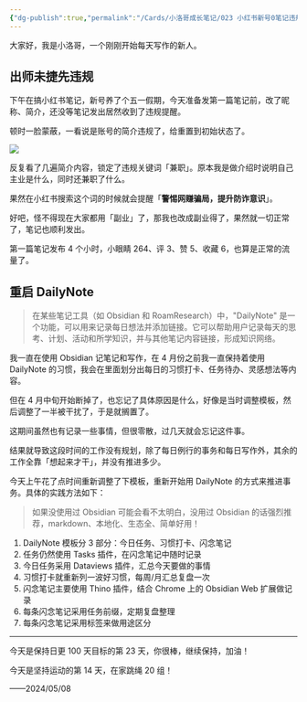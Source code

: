 ```yaml
---
{"dg-publish":true,"permalink":"/Cards/小洛哥成长笔记/023 小红书新号0笔记违规 & 重启DailyNote/","tags":["小洛哥成长笔记"],"noteIcon":1,"created":"2024-05-08","updated":"2024-05-08"}
---
```


大家好，我是小洛哥，一个刚刚开始每天写作的新人。

## 出师未捷先违规

下午在搞小红书笔记，新号养了个五一假期，今天准备发第一篇笔记前，改了昵称、简介，还没等笔记发出居然收到了违规提醒。

顿时一脸蒙蔽，一看说是账号的简介违规了，给重置到初始状态了。

![](http://img.xlg.life/images%2F2024%2F05%2F08%2F20240508232044-28f82d97d0e597418196cf141276c08e.png)

反复看了几遍简介内容，锁定了违规关键词「兼职」。原本我是做介绍时说明自己主业是什么，同时还兼职了什么。

果然在小红书搜索这个词的时候就会提醒「**警惕网赚骗局，提升防诈意识**」。

好吧，怪不得现在大家都用「副业」了，那我也改成副业得了，果然就一切正常了，笔记也顺利发出。

第一篇笔记发布 4 个小时，小眼睛 264、评 3、赞 5、收藏 6，也算是正常的流量了。

## 重启 DailyNote
> 在某些笔记工具（如 Obsidian 和 RoamResearch）中，"DailyNote" 是一个功能，可以用来记录每日想法并添加链接。它可以帮助用户记录每天的思考、计划、活动和所学知识，并与其他笔记内容链接，形成知识网络。

我一直在使用 Obsidian 记笔记和写作，在 4 月份之前我一直保持着使用 DailyNote 的习惯，我会在里面划分出每日的习惯打卡、任务待办、灵感想法等内容。

但在 4 月中旬开始断掉了，也忘记了具体原因是什么，好像是当时调整模板，然后调整了一半被干扰了，于是就搁置了。

这期间虽然也有记录一些事情，但很零散，过几天就会忘记这件事。

结果就导致这段时间的工作没有规划，除了每日例行的事务和每日写作外，其余的工作全靠「想起来才干」，并没有推进多少。

今天上午花了点时间重新调整了下模板，重新开始用 DailyNote 的方式来推进事务。具体的实践方法如下：

> 如果没使用过 Obsidian 可能会看不太明白，没用过 Obsidian 的话强烈推荐，markdown、本地化、生态全、简单好用！

1. DailyNote 模板分 3 部分：今日任务、习惯打卡、闪念笔记
2. 任务仍然使用 Tasks 插件，在闪念笔记中随时记录
3. 今日任务采用 Dataviews 插件，汇总今天要做的事情
4. 习惯打卡就重新列一波好习惯，每周/月汇总复盘一次
5. 闪念笔记主要使用 Thino 插件，结合 Chrome 上的 Obsidian Web 扩展做记录
6. 每条闪念笔记采用任务前缀，定期复盘整理
7. 每条闪念笔记采用标签来做用途区分

---

今天是保持日更 100 天目标的第 23 天，你很棒，继续保持，加油！

今天是坚持运动的第 14 天，在家跳绳 20 组！ 

——2024/05/08